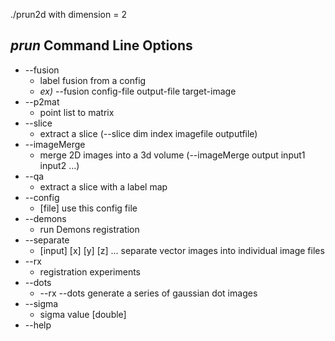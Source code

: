 ./prun2d with dimension = 2
## *prun* Command Line Options
* --fusion
	* label fusion from a config
	* *ex)* --fusion config-file output-file target-image
* --p2mat
	* point list to matrix
* --slice
	* extract a slice (--slice dim index imagefile outputfile)
* --imageMerge
	* merge 2D images into a 3d volume (--imageMerge output input1 input2 ...)
* --qa
	* extract a slice with a label map
* --config
	* [file] use this config file
* --demons
	* run Demons registration
* --separate
	* [input] [x] [y] [z] ... separate vector images into individual image files
* --rx
	* registration experiments 
* --dots
	* --rx --dots generate a series of gaussian dot images
* --sigma
	* sigma value [double]
* --help
